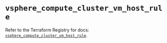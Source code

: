 # `vsphere_compute_cluster_vm_host_rule`

Refer to the Terraform Registry for docs: [`vsphere_compute_cluster_vm_host_rule`](https://registry.terraform.io/providers/hashicorp/vsphere/2.7.0/docs/resources/compute_cluster_vm_host_rule).

